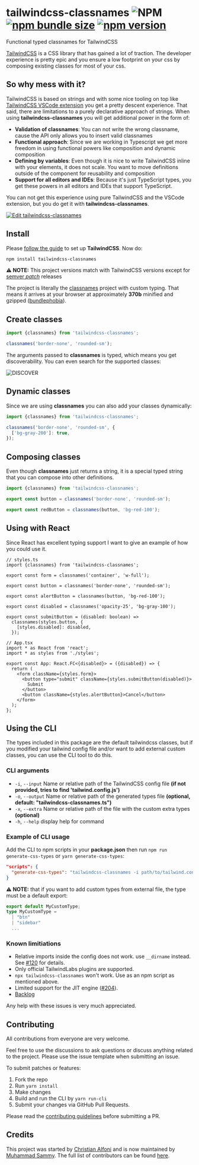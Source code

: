 # tailwindcss-classnames ![NPM](https://img.shields.io/npm/l/tailwindcss-classnames) [![npm bundle size](https://img.shields.io/bundlephobia/minzip/tailwindcss-classnames)](https://bundlephobia.com/result?p=tailwindcss-classnames) [![npm version](https://img.shields.io/npm/v/tailwindcss-classnames.svg)](https://www.npmjs.com/package/tailwindcss-classnames)

Functional typed classnames for TailwindCSS

[TailwindCSS](https://tailwindcss.com/) is a CSS library that has gained a lot of traction. The developer experience is pretty epic and you ensure a low footprint on your css by composing existing classes for most of your css.

## So why mess with it?

TailwindCSS is based on strings and with some nice tooling on top like [TailwindCSS VSCode extension](https://marketplace.visualstudio.com/items?itemName=bradlc.vscode-tailwindcss) you get a pretty descent experience. That said, there are limitations to a purely declarative approach of strings. When using **tailwindcss-classnames** you will get additional power in the form of:

- **Validation of classnames**: You can not write the wrong classname, cause the API only allows you to insert valid classnames
- **Functional approach**: Since we are working in Typescript we get more freedom in using functional powers like composition and dynamic composition
- **Defining by variables**: Even though it is nice to write TailwindCSS inline with your elements, it does not scale. You want to move definitions outside of the component for reusability and composition
- **Support for all editors and IDEs**: Because it's just TypeScript types, you get these powers in all editors and IDEs that support TypeScript.

You can not get this experience using pure TailwindCSS and the VSCode extension, but you do get it with **tailwindcss-classnames**.

[![Edit tailwindcss-classnames](https://codesandbox.io/static/img/play-codesandbox.svg)](https://codesandbox.io/s/elegant-lederberg-sih5r?fontsize=14&hidenavigation=1&theme=dark)

## Install

Please [follow the guide](https://tailwindcss.com/docs/installation/) to set up **TailwindCSS**. Now do:

```bash
npm install tailwindcss-classnames
```

**⚠️ NOTE:** This project versions match with TailwindCSS versions except for [semver _patch_](https://semver.org/) releases

The project is literally the [classnames](https://www.npmjs.com/package/classnames) project with custom typing. That means it arrives at your browser at approximately **370b** minified and gzipped ([bundlephobia](https://bundlephobia.com/result?p=tailwindcss-classnames)).

## Create classes

```js
import {classnames} from 'tailwindcss-classnames';

classnames('border-none', 'rounded-sm');
```

The arguments passed to **classnames** is typed, which means you get discoverability. You can even search for the supported classes:

![DISCOVER](/discover.png)

## Dynamic classes

Since we are using **classnames** you can also add your classes dynamically:

```js
import {classnames} from 'tailwindcss-classnames';

classnames('border-none', 'rounded-sm', {
  ['bg-gray-200']: true,
});
```

## Composing classes

Even though **classnames** just returns a string, it is a special typed string that you can compose into other definitions.

```js
import {classnames} from 'tailwindcss-classnames';

export const button = classnames('border-none', 'rounded-sm');

export const redButton = classnames(button, 'bg-red-100');
```

## Using with React

Since React has excellent typing support I want to give an example of how you could use it.

```tsx
// styles.ts
import {classnames} from 'tailwindcss-classnames';

export const form = classnames('container', 'w-full');

export const button = classnames('border-none', 'rounded-sm');

export const alertButton = classnames(button, 'bg-red-100');

export const disabled = classnames('opacity-25', 'bg-gray-100');

export const submitButton = (disabled: boolean) =>
  classnames(styles.button, {
    [styles.disabled]: disabled,
  });

// App.tsx
import * as React from 'react';
import * as styles from './styles';

export const App: React.FC<{disabled}> = ({disabled}) => {
  return (
    <form className={styles.form}>
      <button type="submit" className={styles.submitButton(disabled)}>
        Submit
      </button>
      <button className={styles.alertButton}>Cancel</button>
    </form>
  );
};
```

## Using the CLI

The types included in this package are the default tailwindcss classes, but if you modified your tailwind config file and/or want to add external custom classes, you can use the CLI tool to do this.

### CLI arguments

- `-i`, `--input`    Name or relative path of the TailwindCSS config file **(if not provided, tries to find 'tailwind.config.js')**
- `-o`, `--output`   Name or relative path of the generated types file **(optional, default: "tailwindcss-classnames.ts")**
- `-x`, `--extra`    Name or relative path of the file with the custom extra types **(optional)**
- `-h`, `--help`     display help for command

### Example of CLI usage

Add the CLI to npm scripts in your **package.json** then run `npm run generate-css-types` or `yarn generate-css-types`:

```json
"scripts": {
  "generate-css-types": "tailwindcss-classnames -i path/to/tailwind.config.js -o path/to/output-file.ts"
}
```

**⚠️ NOTE:** that if you want to add custom types from external file, the type must be a default export:

```ts
export default MyCustomType;
type MyCustomType =
  | "btn"
  | "sidebar"
  ...
```

### Known limitiations

- Relative imports inside the config does not work. use `__dirname` instead. See [#120](https://github.com/muhammadsammy/tailwindcss-classnames/issues/120) for details.
- Only official TailwindLabs plugins are supported.
- `npx tailwindcss-classnames` won't work. Use as an npm script as mentioned above.
- Limited support for the JIT engine ([#204](https://github.com/muhammadsammy/tailwindcss-classnames/issues/204)).
- [Backlog](https://github.com/muhammadsammy/tailwindcss-classnames/milestone/2)

Any help with these issues is very much appreciated.

## Contributing

All contributions from everyone are very welcome.

Feel free to use the discussions to ask questions or discuss anything related to the project. Please use the issue template when submitting an issue.

To submit patches or features:

1. Fork the repo
2. Run `yarn install`
3. Make changes
4. Build and run the CLI by `yarn run-cli`
5. Submit your changes via GitHub Pull Requests.

Please read the [contributing guidelines](./CONTRIBUTING.md) before submitting a PR.

## Credits

This project was started by [Christian Alfoni](https://github.com/christianalfoni) and is now maintained by [Muhammad Sammy](https://github.com/muhammadsammy). The full list of contributors can be found [here](https://github.com/muhammadsammy/tailwindcss-classnames/graphs/contributors).

